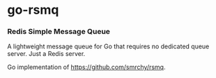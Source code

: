 # go-rsmq

### Redis Simple Message Queue

A lightweight message queue for Go that requires no dedicated queue server. Just a Redis server.

Go implementation of https://github.com/smrchy/rsmq.
